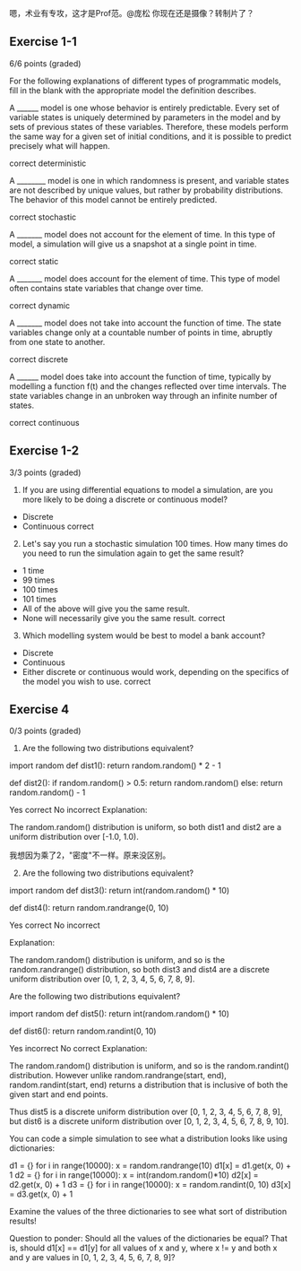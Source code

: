 嗯，术业有专攻，这才是Prof范。@庞松 你现在还是摄像？转制片了？

## Exercise 1-1
6/6 points (graded)

For the following explanations of different types of programmatic models, fill in the blank with the appropriate model the definition describes.

A ______ model is one whose behavior is entirely predictable. Every set of variable states is uniquely determined by parameters in the model and by sets of previous states of these variables. Therefore, these models perform the same way for a given set of initial conditions, and it is possible to predict precisely what will happen.

 correct  deterministic
 
A ________ model is one in which randomness is present, and variable states are not described by unique values, but rather by probability distributions. The behavior of this model cannot be entirely predicted.

 correct  stochastic
 
A _______ model does not account for the element of time. In this type of model, a simulation will give us a snapshot at a single point in time.

 correct  static
 
A _______ model does account for the element of time. This type of model often contains state variables that change over time.

 correct  dynamic
 
A _______ model does not take into account the function of time. The state variables change only at a countable number of points in time, abruptly from one state to another.

 correct  discrete
 
A ______ model does take into account the function of time, typically by modelling a function f(t) and the changes reflected over time intervals. The state variables change in an unbroken way through an infinite number of states.

 correct  continuous
 

## Exercise 1-2
3/3 points (graded)

1. If you are using differential equations to model a simulation, are you more likely to be doing a discrete or continuous model?


- Discrete
- Continuous correct

2. Let's say you run a stochastic simulation 100 times. How many times do you need to run the simulation again to get the same result?


- 1 time
- 99 times
- 100 times
- 101 times
- All of the above will give you the same result.
- None will necessarily give you the same result. correct

3. Which modelling system would be best to model a bank account?

- Discrete
- Continuous
- Either discrete or continuous would work, depending on the specifics of the model you wish to use. correct

## Exercise 4
0/3 points (graded)

1. Are the following two distributions equivalent?

import random
def dist1():
    return random.random() * 2 - 1

def dist2():
    if random.random() > 0.5:
        return random.random()
    else:
        return random.random() - 1 

Yes correct
No incorrect
Explanation:

The random.random() distribution is uniform, so both dist1 and dist2 are a uniform distribution over [-1.0, 1.0).

我想因为乘了2，"密度"不一样。原来没区别。

2. Are the following two distributions equivalent?

import random
def dist3():
    return int(random.random() * 10)

def dist4():
    return random.randrange(0, 10)

Yes correct
No incorrect

Explanation:

The random.random() distribution is uniform, and so is the random.randrange() distribution, so both dist3 and dist4 are a discrete uniform distribution over [0, 1, 2, 3, 4, 5, 6, 7, 8, 9].

Are the following two distributions equivalent?

import random
def dist5():
    return int(random.random() * 10)

def dist6():
    return random.randint(0, 10)

Yes incorrect
No correct
Explanation:

The random.random() distribution is uniform, and so is the random.randint() distribution. However unlike random.randrange(start, end), random.randint(start, end) returns a distribution that is inclusive of both the given start and end points.

Thus dist5 is a discrete uniform distribution over [0, 1, 2, 3, 4, 5, 6, 7, 8, 9], but dist6 is a discrete uniform distribution over [0, 1, 2, 3, 4, 5, 6, 7, 8, 9, 10].

You can code a simple simulation to see what a distribution looks like using dictionaries:

d1 = {}
for i in range(10000):
    x = random.randrange(10) 
    d1[x] = d1.get(x, 0) + 1
d2 = {}
for i in range(10000):
    x = int(random.random()*10)
    d2[x] = d2.get(x, 0) + 1
d3 = {}
for i in range(10000):
    x = random.randint(0, 10)
    d3[x] = d3.get(x, 0) + 1
    
Examine the values of the three dictionaries to see what sort of distribution results!

Question to ponder: Should all the values of the dictionaries be equal? That is, should d1[x] == d1[y] for all values of x and y, where x != y and both x and y are values in [0, 1, 2, 3, 4, 5, 6, 7, 8, 9]?